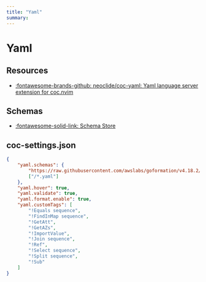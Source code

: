 ```yaml
---
title: "Yaml"
summary:
---
```


Yaml
===

Resources
---

- [:fontawesome-brands-github: neoclide/coc-yaml: Yaml language server extension
    for coc.nvim](https://github.com/neoclide/coc-yaml)


Schemas
---

- [:fontawesome-solid-link: Schema Store](https://www.schemastore.org/json/)


coc-settings.json
---

```json
{
    "yaml.schemas": {
        "https://raw.githubusercontent.com/awslabs/goformation/v4.18.2/schema/cloudformation.schema.json" :
        ["/*.yaml"]
    },
    "yaml.hover": true,
    "yaml.validate": true,
    "yaml.format.enable": true,
    "yaml.customTags": [
        "!Equals sequence",
        "!FindInMap sequence",
        "!GetAtt",
        "!GetAZs",
        "!ImportValue",
        "!Join sequence",
        "!Ref",
        "!Select sequence",
        "!Split sequence",
        "!Sub"
    ]
}
```
